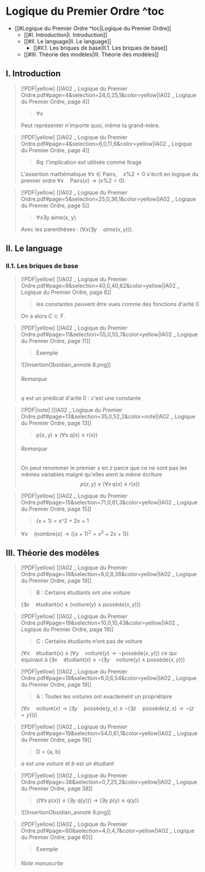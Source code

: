 # Logique du Premier Ordre ^toc

- [[#Logique du Premier Ordre ^toc|Logique du Premier Ordre]]
	- [[#I. Introduction|I. Introduction]]
	- [[#II. Le language|II. Le language]]
		- [[#II.1. Les briques de base|II.1. Les briques de base]]
	- [[#III. Théorie des modèles|III. Théorie des modèles]]

## I. Introduction

> [!PDF|yellow] [[IA02 _ Logique du Premier Ordre.pdf#page=4&selection=24,0,25,1&color=yellow|IA02 _ Logique du Premier Ordre, page 4]]
> > ∀x
> 
> Peut représenter n'importe quoi, même ta grand-mère.

> [!PDF|yellow] [[IA02 _ Logique du Premier Ordre.pdf#page=4&selection=6,0,11,6&color=yellow|IA02 _ Logique du Premier Ordre, page 4]]
> > Rq: l'implication est utilisée comme ltrage
> 
> L'assertion mathématique $\forall x \in \mathrm{Pairs}, \quad x \% 2 = 0$ s'écrit en logique du premier ordre $\forall x \quad \mathrm{Pairs}(x) \to (x \% 2 = 0)$.

> [!PDF|yellow] [[IA02 _ Logique du Premier Ordre.pdf#page=5&selection=25,0,36,1&color=yellow|IA02 _ Logique du Premier Ordre, page 5]]
> > ∀x∃y aime(x, y)
> 
> Avec les parenthèses : $(\forall x (\exists y \quad aime(x,y)))$.

## II. Le language

### II.1. Les briques de base

> [!PDF|yellow] [[IA02 _ Logique du Premier Ordre.pdf#page=8&selection=40,0,40,62&color=yellow|IA02 _ Logique du Premier Ordre, page 8]]
> > les constantes peuvent être vues comme des fonctions d'arité 0
> 
> On a alors $C \subset F$.

> [!PDF|yellow] [[IA02 _ Logique du Premier Ordre.pdf#page=11&selection=55,0,55,7&color=yellow|IA02 _ Logique du Premier Ordre, page 11]]
> > Exemple
> 
> ![[InsertionObsidian_annoté 8.png]]
> 
> ###### Remarque
> $q$ est un prédicat d'arité 0 : c'est une constante

> [!PDF|note] [[IA02 _ Logique du Premier Ordre.pdf#page=13&selection=35,0,52,2&color=note|IA02 _ Logique du Premier Ordre, page 13]]
> > p(x, y) ∨ (∀x q(x) ∧ r(x))
> 
> ###### Remarque
> On peut renommer le premier $x$ en $z$ parce que ce ne sont pas les mêmes variables malgré qu'elles aient la même écriture
> $$ p(z, y) ∨ (∀x \, q(x) ∧ r(x)) $$

> [!PDF|yellow] [[IA02 _ Logique du Premier Ordre.pdf#page=15&selection=71,0,81,3&color=yellow|IA02 _ Logique du Premier Ordre, page 15]]
> > (x + 1) = x^2 + 2x + 1
> 
> $\forall x \quad( \mathrm{nombre}(x) \to ((x+1)^{2} = x^{2} + 2x +1))$

## III. Théorie des modèles

> [!PDF|yellow] [[IA02 _ Logique du Premier Ordre.pdf#page=19&selection=8,0,8,38&color=yellow|IA02 _ Logique du Premier Ordre, page 19]]
> > B : Certains étudiants ont une voiture
> 
> $\Big(\exists x \quad \text{étudiant}(x) \wedge \big(\text{voiture}(y) \wedge \text{possède}(x,y)\big)\Big)$

> [!PDF|yellow] [[IA02 _ Logique du Premier Ordre.pdf#page=19&selection=10,0,10,43&color=yellow|IA02 _ Logique du Premier Ordre, page 19]]
> > C : Certains étudiants n’ont pas de voiture
> 
> $\Big(\forall x \quad \text{étudiant}(x) \wedge \big(\forall y \quad \text{voiture}(y) \to \neg \text{possède}(x,y)\big)\Big)$
> ce qui équivaut à
> $\Big(\exists x \quad \text{étudiant}(x) \wedge \neg\big(\exists y \quad \text{voiture}(y) \wedge \text{possède}(x,y)\big)\Big)$

> [!PDF|yellow] [[IA02 _ Logique du Premier Ordre.pdf#page=19&selection=6,0,6,54&color=yellow|IA02 _ Logique du Premier Ordre, page 19]]
> > A : Toutes les voitures ont exactement un propriétaire
> 
> $\Big(\forall x \quad \text{voiture}(x) \to \big(\exists y \quad \text{possède}(y,x) \wedge \neg (\exists z \quad \text{possède}(z,x) \to \neg(z=y))\big)\Big)$

> [!PDF|yellow] [[IA02 _ Logique du Premier Ordre.pdf#page=19&selection=54,0,61,1&color=yellow|IA02 _ Logique du Premier Ordre, page 19]]
> > D = {a, b}
> 
> $a$ est une voiture et $b$ est un étudiant

> [!PDF|yellow] [[IA02 _ Logique du Premier Ordre.pdf#page=38&selection=0,7,25,2&color=yellow|IA02 _ Logique du Premier Ordre, page 38]]
> >  ((∀x p(x)) ∧ (∃y q(y))) → (∃y p(y) ∧ q(y))
> 
> ![[InsertionObsidian_annoté 9.png]]

> [!PDF|yellow] [[IA02 _ Logique du Premier Ordre.pdf#page=60&selection=4,0,4,7&color=yellow|IA02 _ Logique du Premier Ordre, page 60]]
> > Exemple
> 
> ###### Note manuscrite
